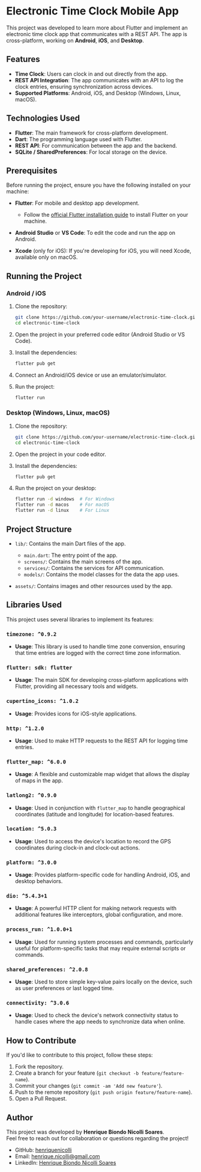 # Electronic Time Clock Mobile App

This project was developed to learn more about Flutter and implement an electronic time clock app that communicates with a REST API. The app is cross-platform, working on **Android**, **iOS**, and **Desktop**.

## Features

- **Time Clock**: Users can clock in and out directly from the app.
- **REST API Integration**: The app communicates with an API to log the clock entries, ensuring synchronization across devices.
- **Supported Platforms**: Android, iOS, and Desktop (Windows, Linux, macOS).

## Technologies Used

- **Flutter**: The main framework for cross-platform development.
- **Dart**: The programming language used with Flutter.
- **REST API**: For communication between the app and the backend.
- **SQLite / SharedPreferences**: For local storage on the device.
  
## Prerequisites

Before running the project, ensure you have the following installed on your machine:

- **Flutter**: For mobile and desktop app development.
  - Follow the [official Flutter installation guide](https://flutter.dev/docs/get-started/install) to install Flutter on your machine.
  
- **Android Studio** or **VS Code**: To edit the code and run the app on Android.
  
- **Xcode** (only for iOS): If you're developing for iOS, you will need Xcode, available only on macOS.

## Running the Project

### Android / iOS

1. Clone the repository:
    ```bash
    git clone https://github.com/your-username/electronic-time-clock.git
    cd electronic-time-clock
    ```

2. Open the project in your preferred code editor (Android Studio or VS Code).

3. Install the dependencies:
    ```bash
    flutter pub get
    ```

4. Connect an Android/iOS device or use an emulator/simulator.

5. Run the project:
    ```bash
    flutter run
    ```

### Desktop (Windows, Linux, macOS)

1. Clone the repository:
    ```bash
    git clone https://github.com/your-username/electronic-time-clock.git
    cd electronic-time-clock
    ```

2. Open the project in your code editor.

3. Install the dependencies:
    ```bash
    flutter pub get
    ```

4. Run the project on your desktop:
    ```bash
    flutter run -d windows  # For Windows
    flutter run -d macos    # For macOS
    flutter run -d linux    # For Linux
    ```

## Project Structure

- `lib/`: Contains the main Dart files of the app.
  - `main.dart`: The entry point of the app.
  - `screens/`: Contains the main screens of the app.
  - `services/`: Contains the services for API communication.
  - `models/`: Contains the model classes for the data the app uses.
  
- `assets/`: Contains images and other resources used by the app.

## Libraries Used

This project uses several libraries to implement its features:

### `timezone: ^0.9.2`
- **Usage**: This library is used to handle time zone conversion, ensuring that time entries are logged with the correct time zone information.

### `flutter: sdk: flutter`
- **Usage**: The main SDK for developing cross-platform applications with Flutter, providing all necessary tools and widgets.

### `cupertino_icons: ^1.0.2`
- **Usage**: Provides icons for iOS-style applications.

### `http: ^1.2.0`
- **Usage**: Used to make HTTP requests to the REST API for logging time entries.

### `flutter_map: ^6.0.0`
- **Usage**: A flexible and customizable map widget that allows the display of maps in the app.

### `latlong2: ^0.9.0`
- **Usage**: Used in conjunction with `flutter_map` to handle geographical coordinates (latitude and longitude) for location-based features.

### `location: ^5.0.3`
- **Usage**: Used to access the device's location to record the GPS coordinates during clock-in and clock-out actions.

### `platform: ^3.0.0`
- **Usage**: Provides platform-specific code for handling Android, iOS, and desktop behaviors.

### `dio: ^5.4.3+1`
- **Usage**: A powerful HTTP client for making network requests with additional features like interceptors, global configuration, and more.

### `process_run: ^1.0.0+1`
- **Usage**: Used for running system processes and commands, particularly useful for platform-specific tasks that may require external scripts or commands.

### `shared_preferences: ^2.0.8`
- **Usage**: Used to store simple key-value pairs locally on the device, such as user preferences or last logged time.

### `connectivity: ^3.0.6`
- **Usage**: Used to check the device's network connectivity status to handle cases where the app needs to synchronize data when online.

## How to Contribute

If you'd like to contribute to this project, follow these steps:

1. Fork the repository.
2. Create a branch for your feature (`git checkout -b feature/feature-name`).
3. Commit your changes (`git commit -am 'Add new feature'`).
4. Push to the remote repository (`git push origin feature/feature-name`).
5. Open a Pull Request.


## Author
This project was developed by **Henrique Biondo Nicolli Soares**.  
Feel free to reach out for collaboration or questions regarding the project!  

- GitHub: [henriquenicolli](https://github.com/henriquenicolli)  
- Email: henrique.nicolli@gmail.com
- LinkedIn: [Henrique Biondo Nicolli Soares](https://www.linkedin.com/in/henrique-biondo-nicolli-soares-4aa408106/)  

